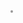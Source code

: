 <!DOCTYPE html>
<html>
<head>
<meta charset="utf-8">
	<img src="https://media.discordapp.net/attachments/887764078636986378/1000519540142247936/unknown.png" alt="" class="yuvarlak" />
<style>
	img.yuvarlak{ border:2px solid #999; -webkit-border-radius:8px; -moz-border-radius:8px; border-radius:8px;}
</style>
</head>
</html>
